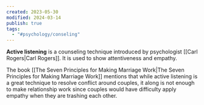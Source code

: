 ```yaml
---
created: 2023-05-30
modified: 2024-03-14
publish: true
tags:
  - "#psychology/conseling"
---
```

**Active listening** is a counseling technique introduced by psychologist [[Carl Rogers|Carl Rogers]]. It is used to show attentiveness and empathy.

The book [[The Seven Principles for Making Marriage Work|The Seven Principles for Making Marriage Work]] mentions that while active listening is a great technique to resolve conflict around couples, it along is not enough to make relationship work since couples would have difficulty apply empathy when they are trashing each other.